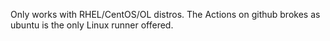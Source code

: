 Only works with RHEL/CentOS/OL distros. The Actions on github brokes as ubuntu is the only Linux runner offered.
